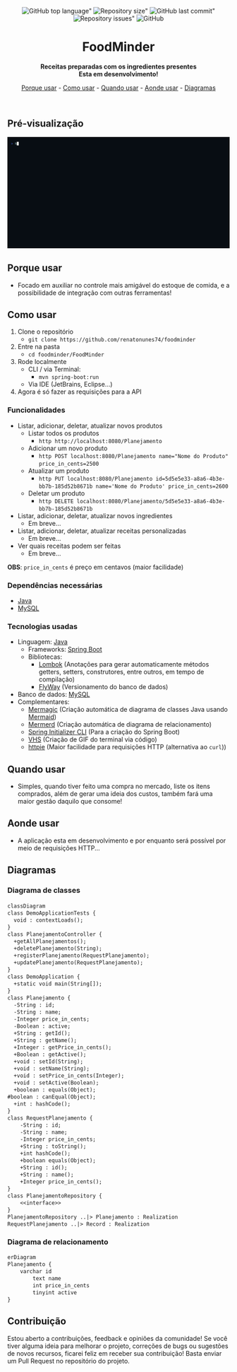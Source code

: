 <div align="center">
	
![GitHub top language"](https://img.shields.io/github/languages/top/renatonunes74/foodminder.svg?style=for-the-badge)
![Repository size"](https://img.shields.io/github/repo-size/renatonunes74/foodminder.svg?style=for-the-badge)
![GitHub last commit"](https://img.shields.io/github/last-commit/renatonunes74/foodminder.svg?style=for-the-badge)
![Repository issues"](https://img.shields.io/github/issues/rockofox/firefox-minima.svg?style=for-the-badge)
![GitHub](https://img.shields.io/github/license/renatonunes74/foodminder?style=for-the-badge)
# FoodMinder
**Receitas preparadas com os ingredientes presentes<br>Esta em desenvolvimento!**

[Porque usar](#porque-usar) -
[Como usar](#como-usar) -
[Quando usar](#quando-usar) -
[Aonde usar](#aonde-usar) -
[Diagramas](#diagramas)
<!-- [Diagramas](#diagramas) - -->
<!-- [Alternativas](#alternativas) -->
<br>
</div>

## Pré-visualização
![](preview.gif)

## Porque usar
- Focado em auxiliar no controle mais amigável do estoque de comida, e a possibilidade de integração com outras ferramentas!

## Como usar
1. Clone o repositório
    - `git clone https://github.com/renatonunes74/foodminder`
1. Entre na pasta
    - `cd foodminder/FoodMinder`
1. Rode localmente
    - CLI / via Terminal:
        - `mvn spring-boot:run`
    - Via IDE (JetBrains, Eclipse...)
1. Agora é só fazer as requisições para a API

### Funcionalidades
- Listar, adicionar, deletar, atualizar novos produtos
    - Listar todos os produtos
        - `http http://localhost:8080/Planejamento`
    - Adicionar um novo produto
        - `http POST localhost:8080/Planejamento name="Nome do Produto" price_in_cents=2500`
    - Atualizar um produto
        - `http PUT localhost:8080/Planejamento id=5d5e5e33-a8a6-4b3e-bb7b-185d52b8671b name='Nome do Produto' price_in_cents=2600`
    - Deletar um produto
        - `http DELETE localhost:8080/Planejamento/5d5e5e33-a8a6-4b3e-bb7b-185d52b8671b`
- Listar, adicionar, deletar, atualizar novos ingredientes
    - Em breve...
- Listar, adicionar, deletar, atualizar receitas personalizadas
    - Em breve...
- Ver quais receitas podem ser feitas
    - Em breve...

**OBS**: `price_in_cents` é preço em centavos (maior facilidade)

### Dependências necessárias
- [Java](https://dev.java/)
- [MySQL](https://www.mysql.com/)

### Tecnologias usadas
- Linguagem: [Java](https://dev.java/)
    - Frameworks: [Spring Boot](https://spring.io/projects/spring-boot)
    - Bibliotecas:
        - [Lombok](https://projectlombok.org/) (Anotações para gerar automaticamente métodos getters, setters, construtores, entre outros, em tempo de compilação)
        - [FlyWay](https://documentation.red-gate.com/fd/flyway-documentation-138346877.html) (Versionamento do banco de dados)
- Banco de dados: [MySQL](https://www.mysql.com/)
- Complementares:
     - [Mermagic](https://github.com/renatonunes74/mermagic) (Criação automática de diagrama de classes Java usando [Mermaid](https://mermaid.js.org))
     - [Mermerd](https://github.com/KarnerTh/mermerd) (Criação automática de diagrama de relacionamento)
     - [Spring Initializer CLI](https://github.com/renatonunes74/spring_initializr_cli) (Para a criação do Spring Boot)
     - [VHS](https://github.com/charmbracelet/vhs) (Criação de GIF do terminal via código)
     - [httpie](https://httpie.io/) (Maior facilidade para requisições HTTP (alternativa ao `curl`))

## Quando usar
- Simples, quando tiver feito uma compra no mercado, liste os itens comprados, além de gerar uma ideia dos custos, também fará uma maior gestão daquilo que consome!
## Aonde usar
- A aplicação esta em desenvolvimento e por enquanto será possível por meio de requisições HTTP...

## Diagramas
### Diagrama de classes
```mermaid
classDiagram
class DemoApplicationTests {
  void : contextLoads();
}
class PlanejamentoController {
  +getAllPlanejamentos();
  +deletePlanejamento(String);
  +registerPlanejamento(RequestPlanejamento);
  +updatePlanejamento(RequestPlanejamento);
}
class DemoApplication {
  +static void main(String[]);
}
class Planejamento {
  -String : id;
  -String : name;
  -Integer price_in_cents;
  -Boolean : active;
  +String : getId();
  +String : getName();
  +Integer : getPrice_in_cents();
  +Boolean : getActive();
  +void : setId(String);
  +void : setName(String);
  +void : setPrice_in_cents(Integer);
  +void : setActive(Boolean);
  +boolean : equals(Object);
#boolean : canEqual(Object);
  +int : hashCode();
}
class RequestPlanejamento {
    -String : id;
    -String : name;
    -Integer price_in_cents;
    +String : toString();
    +int hashCode();
    +boolean equals(Object);
    +String : id();
    +String : name();
    +Integer price_in_cents();
}
class PlanejamentoRepository {
    <<interface>>
}
PlanejamentoRepository ..|> Planejamento : Realization
RequestPlanejamento ..|> Record : Realization
```

### Diagrama de relacionamento
```mermaid
erDiagram
Planejamento {
    varchar id
        text name 
        int price_in_cents 
        tinyint active 
}
```

<!-- ## Alternativas -->
<!-- - [FoodMinder CLI]() -->

## Contribuição
Estou aberto a contribuições, feedback e opiniões da comunidade! Se você tiver alguma ideia para melhorar o projeto, correções de bugs ou sugestões de novos recursos, ficarei feliz em receber sua contribuição! Basta enviar um Pull Request no repositório do projeto.
